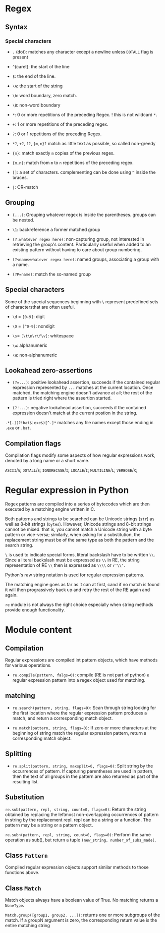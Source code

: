 # Regex

## Syntax

### Special characters

- `.` (dot): matches any character except a newline unless `DOTALL` flag is present

- `^`(caret): the start of the line

- `$`: the end of the line.

- `\A`: the start of the string

- `\b`: word boundary, zero match.

- `\B`: non-word boundary

- `*`: 0 or more repetitions of the preceding Regex. ! this is not wildcard `*`.

- `+`: 1 or more repetitions of the preceding regex.

- `?`: 0 or 1 repetitions of the preceding Regex.

- `*?`, `+?`, `??`, `{m,n}?` match as little text as possible, so called non-greedy

- `{m}`: match exactly `m` copies of the previous regex.

- `{m,n}`: match from `m` to `n` repetitions of the preceding regex.

- `[]`: a set of characters. complementing can be done using `^` inside the braces.

- `|`: OR-match 


## Grouping 

- `(...)`: Grouping whatever regex is inside the parentheses. groups can be nested.

- `\1`: backreference a former matched group

- `(?:whatever regex here)`: non-capturing group, not interested in retrieving the group's content. Particularly useful when added to an existing pattern without having to care about group numbering.

- `(?<name>whatever regex here)`: named groups, associating a group with a name.

- `(?P=name)`: match the so-named group

## Special characters

Some of the special sequences beginning with `\` represent predefined sets of charactersthat are often useful.

- `\d` = `[0-9]`: digit

- `\D` = `[^0-9]`: nondigit

- `\s`= `[\t\n\r\f\v]`: whitespace

- `\w`: alphanumeric

- `\W`: non-alphanumeric

## Lookahead zero-assertions

- `(?=...)`: positive lookahead assertion, succeeds if the contained regular expression represented by `...` matches at the current location. Once matched, the matching engine doesn't advance at all; the rest of the pattern is tried right where the assertion started.

- `(?!...)`: negative lookahead assertion, succeeds if the contained expression doesn't match at the current postion in the string.

`.*[.](?!bat$|exe$)[^.]*` matches any file names except those ending in `.exe` or `.bat`.

## Compilation flags

Compilation flags modify some aspects of how regular expressions work, denoted by a long name or a short name.

`ASCII`/`A`; `DOTALL`/`S`; `IGNORECASE`/`I`; `LOCALE`/`I`; `MULTILINE`/`L`; `VERBOSE`/`X`;

# Regular expression in Python

Regex patterns are compiled into a series of bytecodes which are then executed by a matching engine written in C.

Both patterns and strings to be searched can be Unicode strings (`str`) as well as 8-bit strings (`bytes`). However, Unicode strings and 8-bit strings cannot be mixed: that is, you cannot match a Unicode string with a byte pattern or vice-versa; similarly, when asking for a substitution, the replacement string must be of the same type as both the pattern and the search string.

`\` is used to indicate special forms, literal backslash have to be written `\\`. Since a literal backslash must be expressed as `\\` in RE, the string representation of RE `\\` then is expressed as `\\\\` or `r'\\'`.

Python's raw string notation is used for regular expression patterns.

The matching engine goes as far as it can at first, cand if no match is found it will then prograssively back up and retry the rest of the RE again and again.

`re` module is not always the right choice especially when string methods provide enough functionality.

# Module content

## Compilation

Regular expressions are compiled int pattern objects, which have methods for various operations.

- `re.compile(pattern, falgs=0)`: compile (RE is not part of python) a regular expression pattern into a regex object used for matching.

## matching

- `re.search(pattern, string, flags=0)`: Scan through string looking for the first location where the regular expression pattern produces a match, and return a corresponding match object.

- `re.match(pattern, string, flags=0)`: If zero or more characters at the beginning of string match the regular expression pattern, return a corresponding match object. 

## Splitting

- `re.split(pattern, string, maxsplit=0, flags=0)`: Split string by the occurrences of pattern. If capturing parentheses are used in pattern, then the text of all groups in the pattern are also returned as part of the resulting list.

## Substitution

`re.sub(pattern, repl, string, count=0, flags=0)`: Return the string obtained by replacing the leftmost non-overlapping occurrences of pattern in string by the replacement repl. repl can be a string or a function. The pattern may be a string or a pattern object.

`re.subn(pattern, repl, string, count=0, flags=0)`: Perform the same operation as sub(), but return a tuple `(new_string, number_of_subs_made)`.

## Class `Pattern`

Compiled regular expression  objects support similar methods to those functions above.

## Class `Match`

Match objects always have a boolean value of True. No matching returns a `NoneType`.

`Match.group([group1, group2, ...])`: returns one or more subgroups of the match. If a groupN argument is zero, the corresponding return value is the entire matching string
